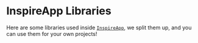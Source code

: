 # InspireApp Libraries

Here are some libraries used inside [`InspireApp`](https://github.com/Cdm2883/InspireApp),
we split them up, and you can use them for your own projects!
